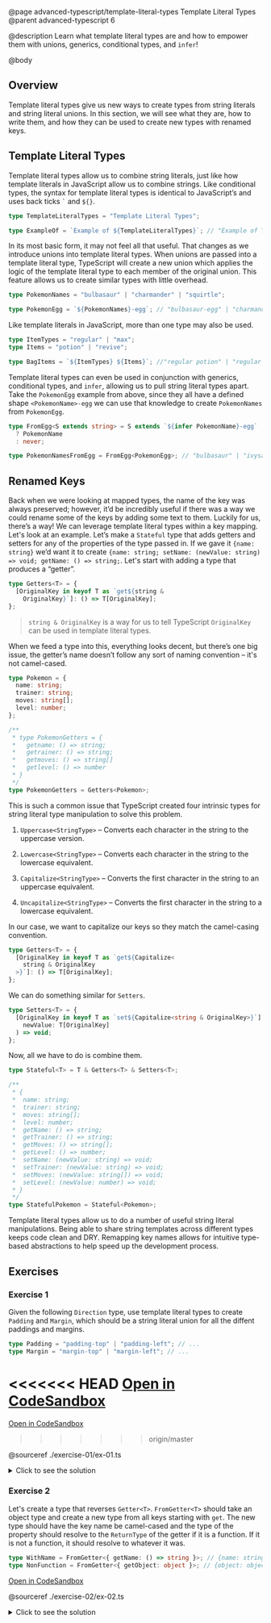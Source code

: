 @page advanced-typescript/template-literal-types Template Literal Types
@parent advanced-typescript 6

@description Learn what template literal types are and how to empower them with unions, generics, conditional types, and `infer`!

@body

## Overview

Template literal types give us new ways to create types from string literals and string literal unions. In this section, we will see what they are, how to write them, and how they can be used to create new types with renamed keys.

## Template Literal Types

Template literal types allow us to combine string literals, just like how template literals in JavaScript allow us to combine strings. Like conditional types, the syntax for template literal types is identical to JavaScript’s and uses back ticks `` ` `` and `${}`.

```ts
type TemplateLiteralTypes = "Template Literal Types";

type ExampleOf = `Example of ${TemplateLiteralTypes}`; // "Example of Template Literal Types"
```

In its most basic form, it may not feel all that useful. That changes as we introduce unions into template literal types. When unions are passed into a template literal type, TypeScript will create a new union which applies the logic of the template literal type to each member of the original union. This feature allows us to create similar types with little overhead.

```ts
type PokemonNames = "bulbasaur" | "charmander" | "squirtle";

type PokemonEgg = `${PokemonNames}-egg`; // "bulbasaur-egg" | "charmander-egg" | ...
```

Like template literals in JavaScript, more than one type may also be used.

```ts
type ItemTypes = "regular" | "max";
type Items = "potion" | "revive";

type BagItems = `${ItemTypes} ${Items}`; //"regular potion" | "regular revive" | "max potion" | "max revive"
```

Template literal types can even be used in conjunction with generics, conditional types, and `infer`, allowing us to pull string literal types apart. Take the `PokemonEgg` example from above, since they all have a defined shape `<PokemonName>-egg` we can use that knowledge to create `PokemonNames` from `PokemonEgg`.

```ts
type FromEgg<S extends string> = S extends `${infer PokemonName}-egg`
  ? PokemonName
  : never;

type PokemonNamesFromEgg = FromEgg<PokemonEgg>; // "bulbasaur" | "ivysaur" | ...
```

## Renamed Keys

Back when we were looking at mapped types, the name of the key was always preserved; however, it’d be incredibly useful if there was a way we could rename some of the keys by adding some text to them. Luckily for us, there’s a way! We can leverage template literal types within a key mapping. Let's look at an example. Let’s make a `Stateful` type that adds getters and setters for any of the properties of the type passed in. If we gave it `{name: string}` we’d want it to create `{name: string; setName: (newValue: string) => void; getName: () => string;`. Let's start with adding a type that produces a “getter”.

```ts
type Getters<T> = {
  [OriginalKey in keyof T as `get${string &
    OriginalKey}`]: () => T[OriginalKey];
};
```

> `string & OriginalKey` is a way for us to tell TypeScript `OriginalKey` can be used in template literal types.

When we feed a type into this, everything looks decent, but there’s one big issue, the getter’s name doesn’t follow any sort of naming convention – it's not camel-cased.

```ts
type Pokemon = {
  name: string;
  trainer: string;
  moves: string[];
  level: number;
};

/**
 * type PokemonGetters = {
 *   getname: () => string;
 *   getrainer: () => string;
 *   getmoves: () => string[]
 *   getlevel: () => number
 * }
 */
type PokemonGetters = Getters<Pokemon>;
```

This is such a common issue that TypeScript created four intrinsic types for string literal type manipulation to solve this problem.

1. `Uppercase<StringType>` – Converts each character in the string to the uppercase version.

2. `Lowercase<StringType>` – Converts each character in the string to the lowercase equivalent.

3. `Capitalize<StringType>` – Converts the first character in the string to an uppercase equivalent.

4. `Uncapitalize<StringType>` – Converts the first character in the string to a lowercase equivalent.

In our case, we want to capitalize our keys so they match the camel-casing convention.

```ts
type Getters<T> = {
  [OriginalKey in keyof T as `get${Capitalize<
    string & OriginalKey
  >}`]: () => T[OriginalKey];
};
```

We can do something similar for `Setters`.

```ts
type Setters<T> = {
  [OriginalKey in keyof T as `set${Capitalize<string & OriginalKey>}`]: (
    newValue: T[OriginalKey]
  ) => void;
};
```

Now, all we have to do is combine them.

```ts
type Stateful<T> = T & Getters<T> & Setters<T>;

/**
 * {
 *  name: string;
 *  trainer: string;
 *  moves: string[];
 *  level: number;
 *  getName: () => string;
 *  getTrainer: () => string;
 *  getMoves: () => string[];
 *  getLevel: () => number;
 *  setName: (newValue: string) => void;
 *  setTrainer: (newValue: string) => void;
 *  setMoves: (newValue: string[]) => void;
 *  setLevel: (newValue: number) => void;
 * }
 */
type StatefulPokemon = Stateful<Pokemon>;
```

Template literal types allow us to do a number of useful string literal manipulations. Being able to share string templates across different types keeps code clean and DRY. Remapping key names allows for intuitive type-based abstractions to help speed up the development process.

## Exercises

### Exercise 1

Given the following `Direction` type, use template literal types to create `Padding` and `Margin`, which should be a string literal union for all the diffent paddings and margins.

```ts
type Padding = "padding-top" | "padding-left"; // ...
type Margin = "margin-top" | "margin-left"; // ...
```

<<<<<<< HEAD
<a href="https://codesandbox.io/api/v1/sandboxes/define?parameters=N4IgZglgNgpgziAXKADgQwMYGs0HMYB0AVnAPYB2SoGFALjObVSACYwoNvkYTzO0BPDnAwAnCCiaIQUNPThMAvsoA0IAAwA2ALT0Atiln1tUCPVFoouofG0wAHtvUBGArQTIQNRgykgA9ABUgQA65AAEgeEAovYwojxwMOHOYZHhAOIQAG4M4bQAFslgpFBQpADuEOS44QAGACIQojAYtBAUdfk2KuEArkn5MAZGyabmlt3C-aThYjByyXUACmgsLNW4XWjkLPUAsmiiuNV1vRUFEBgF4XAFpH1QewBGMGlRaLe04jXh4_GTPrkDoREqicKWKD5IrhDZgMC-cLodabOAQ3bhPRHE7kOAEd7vep1OruQmCDjhVYo34AXnCIRAyI2NV0pBQDPCAB96Yy1szcCYYGBaBz_P5wgRJWSbOFDsdquE6QysfLyKz2SAuTyVTjBcLReLJfiIlFiXV3v4wuTkk0Wm0QYqebQ2RzuQzYPrNW6QM9SLRnXpXTzxLgCiKQABuMJWmVU_mOnYCKOMGVynEJ8hJsIgZSKIA" >Open in CodeSandbox</a>
=======
<a href="https://codesandbox.io/s/72i9li?file=/06-template-literal-types-ex-01.ts" target="_blank">Open in CodeSandbox</a>
>>>>>>> origin/master

@sourceref ./exercise-01/ex-01.ts

<details>
<summary>Click to see the solution</summary>

@sourceref ./exercise-01/soln-01.ts
@highlight 1, 3-4

</details>

### Exercise 2

Let's create a type that reverses `Getter<T>`. `FromGetter<T>` should take an object type and create a new type from all keys starting
with `get`. The new type should have the key name be camel-cased and the type of the property should resolve to the `ReturnType` of
the getter if it is a function. If it is not a function, it should resolve to whatever it was.

```ts
type WithName = FromGetter<{ getName: () => string }>; // {name: string;}
type NonFunction = FromGetter<{ getObject: object }>; // {object: object;}
```

<a href="https://codesandbox.io/s/iy9vq9?file=/06-template-literal-types-ex-02.ts">Open in CodeSandbox</a>

@sourceref ./exercise-02/ex-02.ts

<details>
<summary>Click to see the solution</summary>

@sourceref ./exercise-02/soln-02.ts
@highlight 1-7

</details>
